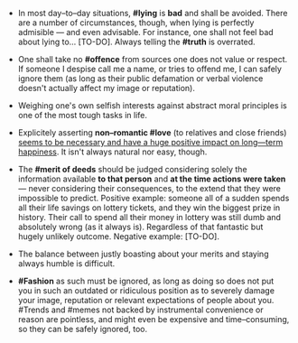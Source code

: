 
* In most day–to–day situations, **#lying** is **bad** and shall be avoided. There are a number of circumstances, though, when lying is perfectly admisible — and even advisable. For instance, one shall not feel bad about lying to… [TO-DO]. Always telling the **#truth** is overrated.

* One shall take no **#offence** from sources one does not value or respect. If someone I despise call me a name, or tries to offend me, I can safely ignore them (as long as their public defamation or verbal violence doesn't actually affect my image or reputation).

* Weighing one's own selfish interests against abstract moral principles is one of the most tough tasks in life.

* Explicitely asserting **non–romantic #love** (to relatives and close friends) [seems to be necessary and have a huge positive impact on long—term happiness](http://paulgraham.com/todo.html). It isn't always natural nor easy, though.

* The **#merit of deeds** should be judged considering solely the information available **to that person** and **at the time actions were taken** — never considering their consequences, to the extend that they were impossible to predict.
Positive example: someone all of a sudden spends all their life savings on lottery tickets, and they win the biggest prize in history. Their call to spend all their money in lottery was still dumb and absolutely wrong (as it always is). Regardless of that fantastic but hugely unlikely outcome.
Negative example: [TO-DO].

* The balance between justly boasting about your merits and staying always humble is difficult.

* **#Fashion** as such must be ignored, as long as doing so does not put you in such an outdated or ridiculous position as to severely damage your image, reputation or relevant expectations of people about you. #Trends and #memes not backed by instrumental convenience or reason are pointless, and might even be expensive and time–consuming, so they can be safely ignored, too.

